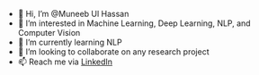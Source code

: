 - 👋 Hi, I’m @Muneeb Ul Hassan
- 👀 I’m interested in Machine Learning, Deep Learning, NLP, and Computer Vision
- 🌱 I’m currently learning NLP
- 💞️ I’m looking to collaborate on any research project
- 📫 Reach me via [LinkedIn]([https://www.linkedin.com/in/muneebulhassan-ml/])


<!---
MuneebUH/MuneebUH is a ✨ special ✨ repository because its `README.md` (this file) appears on your GitHub profile.
You can click the Preview link to take a look at your changes.
--->

